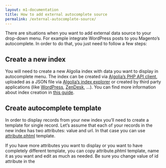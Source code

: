 ```yaml
---
layout: m1-documentation
title: How to add external autocomplete source
permalink: /external-autocomplete-source/
---
```


There are situations when you want to add external data source to your drop-down menu. For example integrate WordPress posts to you Magento’s autocomplete. In order to do that, you just need to follow a few steps:

## Create a new index

You will need to create a new Algolia index with data you want to display in autocomplete menu. The index can be created via [Algolia’s PHP API client](https://github.com/algolia/algoliasearch-client-php), uploaded as a JSON file via [Algolia’s index explorer](https://www.algolia.com/explorer) or created by third party applications (like [WordPress](https://community.algolia.com/wordpress/), [ZenDesk](https://community.algolia.com/zendesk/), ...). You can find more information about index creation in [this guide](https://www.algolia.com/doc/guides/getting-started/quick-start#creating-your-first-index).

## Create autocomplete template

In order to display records from your new index you’ll need to create a template for single record. Let’s assume that each of your records in the new index has two attributes: value and url. In that case you can use [attribute.phtml](https://github.com/algolia/algoliasearch-magento/blob/master/app/design/frontend/base/default/template/algoliasearch/autocomplete/attribute.phtml) template.

If you have more attributes you want to display or you want to have completely different template, you can copy attribute.phtml template, name it as you want and edit as much as needed. Be sure you change value of id attribute in the <script> tag when creating a new template.

When you have your custom template created, you need to add it to [algoliasearch.xml layout file](https://github.com/algolia/algoliasearch-magento/blob/master/app/design/frontend/base/default/layout/algoliasearch.xml) to tell Magento to render this template to the website. You can locate

```xml
<!-- INSERT YOUR CUSTOM TEMPLATES HERE -->
```

lines and add a new line according example:

```xml
<!-- 
Example: 
<block type="core/template" template="algoliasearch/[autocomplete_or_instantsearch]/your_custom_template_name.phtml" name="algolia-your-custom-template-name"/> 
-->
```

## Create new data data source

To create a new data source you need to edit [autocomplete.js](https://github.com/algolia/algoliasearch-magento/blob/master/js/algoliasearch/autocomplete.js) file in the extension’s JavaScript folder. There you are able to create a custom data source, append it to sources variable and pass it to autocomplete(...) call.

To do so, you need to locate 

```javascript
/**
 * ADD YOUR CUSTOM DATA SOURCE HERE
 **/
```

lines. You can put your new data source bellow those lines:

```javascript
/**
 * ADD YOUR CUSTOM DATA SOURCE HERE
 **/

// new source appended to the `sources` array

var yourIndex = algolia_client.initIndex("your_index_name");

var customIndexOptions = {
  hitsPerPage: 4
};

sources.push({
  source: $.fn.autocomplete.sources.hits(yourIndex, customIndexOptions),
  templates: {
    suggestion: function (hit) {
	  // id_of_your_template should be value of ID attribute 
	  // in <script> tag of your template
	  var template = $('#id_of_your_template').html();
	  
	  return algoliaBundle.Hogan.compile(template).render(hit);
    }
  }
});
```

That’s it. Now you are able to search for your external data.

More information about autocomplete data sources and other autocomplete.js features you can read in [this tutorial](https://www.algolia.com/doc/guides/search/auto-complete#ui).